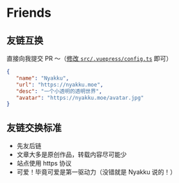 ﻿# Friends

## 友链互换

直接向我提交 PR ～（[修改 `src/.vuepress/config.ts`](https://github.com/SigureMo/nyakku.moe/edit/main/src/.vuepress/config.ts) 即可）

```json
{
   "name": "Nyakku",
   "url": "https://nyakku.moe",
   "desc": "一个小透明的透明世界",
   "avatar": "https://nyakku.moe/avatar.jpg"
}
```

## 友链交换标准

- 先友后链
- 文章大多是原创作品，转载内容尽可能少
- 站点使用 https 协议
- 可爱！毕竟可爱是第一驱动力（没错就是 Nyakku 说的！）
